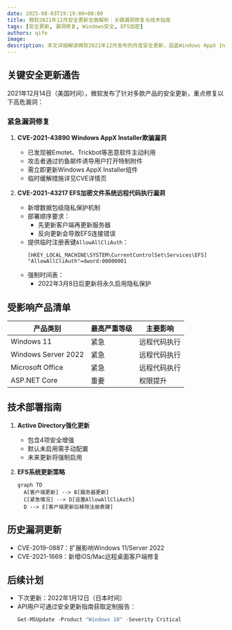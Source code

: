 ```yaml
---
date: 2025-08-03T19:19:00+08:00
title: 微软2021年12月安全更新全面解析：关键漏洞修复与技术指南
tags: [安全更新, 漏洞修复, Windows安全, EFS加密]
authors: qife
image: 
description: 本文详细解读微软2021年12月发布的月度安全更新，涵盖Windows AppX Installer漏洞(CVE-2021-43890)、EFS加密系统远程代码执行漏洞(CVE-2021-43217)等关键修复内容，并提供企业级部署策略与注册表配置方案。
---
```


## 关键安全更新通告

2021年12月14日（美国时间），微软发布了针对多款产品的安全更新，重点修复以下高危漏洞：

### 紧急漏洞修复
1. **CVE-2021-43890 Windows AppX Installer欺骗漏洞**
   - 已发现被Emotet、Trickbot等恶意软件主动利用
   - 攻击者通过钓鱼邮件诱导用户打开特制附件
   - 需立即更新Windows AppX Installer组件
   - 临时缓解措施详见CVE详情页

2. **CVE-2021-43217 EFS加密文件系统远程代码执行漏洞**
   - 新增数据包级隐私保护机制
   - 部署顺序要求：
     - 先更新客户端再更新服务器
     - 反向更新会导致EFS连接错误
   - 提供临时注册表键`AllowAllCliAuth`：
     ```reg
     [HKEY_LOCAL_MACHINE\SYSTEM\CurrentControlSet\Services\EFS]
     "AllowAllCliAuth"=dword:00000001
     ```
   - 强制时间表：
     - 2022年3月8日后更新将永久启用隐私保护

## 受影响产品清单
| 产品类别 | 最高严重等级 | 主要影响 |
|---------|------------|---------|
| Windows 11 | 紧急 | 远程代码执行 |
| Windows Server 2022 | 紧急 | 远程代码执行 |
| Microsoft Office | 紧急 | 远程代码执行 |
| ASP.NET Core | 重要 | 权限提升 |

## 技术部署指南
1. **Active Directory强化更新**
   - 包含4项安全增强
   - 默认未启用需手动配置
   - 未来更新将强制启用

2. **EFS系统更新策略**
   ```mermaid
   graph TD
     A[客户端更新] --> B[服务器更新]
     C[紧急情况] --> D[设置AllowAllCliAuth]
     D --> E[客户端更新后移除注册表键]
   ```

## 历史漏洞更新
- CVE-2019-0887：扩展影响Windows 11/Server 2022
- CVE-2021-1669：新增iOS/Mac远程桌面客户端修复

## 后续计划
- 下次更新：2022年1月12日（日本时间）
- API用户可通过安全更新指南获取定制报告：
  ```powershell
  Get-MSUpdate -Product "Windows 10" -Severity Critical
  ```


